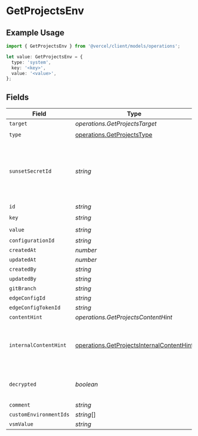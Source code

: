 # GetProjectsEnv

## Example Usage

```typescript
import { GetProjectsEnv } from '@vercel/client/models/operations';

let value: GetProjectsEnv = {
  type: 'system',
  key: '<key>',
  value: '<value>',
};
```

## Fields

| Field                  | Type                                                                                                   | Required           | Description                                                                              |
| ---------------------- | ------------------------------------------------------------------------------------------------------ | ------------------ | ---------------------------------------------------------------------------------------- |
| `target`               | _operations.GetProjectsTarget_                                                                         | :heavy_minus_sign: | N/A                                                                                      |
| `type`                 | [operations.GetProjectsType](../../models/operations/getprojectstype.md)                               | :heavy_check_mark: | N/A                                                                                      |
| `sunsetSecretId`       | _string_                                                                                               | :heavy_minus_sign: | This is used to identiy variables that have been migrated from type secret to sensitive. |
| `id`                   | _string_                                                                                               | :heavy_minus_sign: | N/A                                                                                      |
| `key`                  | _string_                                                                                               | :heavy_check_mark: | N/A                                                                                      |
| `value`                | _string_                                                                                               | :heavy_check_mark: | N/A                                                                                      |
| `configurationId`      | _string_                                                                                               | :heavy_minus_sign: | N/A                                                                                      |
| `createdAt`            | _number_                                                                                               | :heavy_minus_sign: | N/A                                                                                      |
| `updatedAt`            | _number_                                                                                               | :heavy_minus_sign: | N/A                                                                                      |
| `createdBy`            | _string_                                                                                               | :heavy_minus_sign: | N/A                                                                                      |
| `updatedBy`            | _string_                                                                                               | :heavy_minus_sign: | N/A                                                                                      |
| `gitBranch`            | _string_                                                                                               | :heavy_minus_sign: | N/A                                                                                      |
| `edgeConfigId`         | _string_                                                                                               | :heavy_minus_sign: | N/A                                                                                      |
| `edgeConfigTokenId`    | _string_                                                                                               | :heavy_minus_sign: | N/A                                                                                      |
| `contentHint`          | _operations.GetProjectsContentHint_                                                                    | :heavy_minus_sign: | N/A                                                                                      |
| `internalContentHint`  | [operations.GetProjectsInternalContentHint](../../models/operations/getprojectsinternalcontenthint.md) | :heavy_minus_sign: | Similar to `contentHints`, but should not be exposed to the user.                        |
| `decrypted`            | _boolean_                                                                                              | :heavy_minus_sign: | Whether `value` and `vsmValue` are decrypted.                                            |
| `comment`              | _string_                                                                                               | :heavy_minus_sign: | N/A                                                                                      |
| `customEnvironmentIds` | _string_[]                                                                                             | :heavy_minus_sign: | N/A                                                                                      |
| `vsmValue`             | _string_                                                                                               | :heavy_minus_sign: | N/A                                                                                      |
